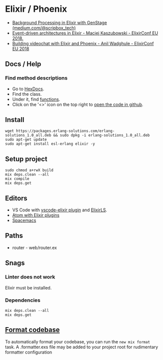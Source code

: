 # Elixir / Phoenix

* [Background Processing in Elixir with GenStage (medium.com/@scripbox_tech)](https://medium.com/@scripbox_tech/background-processing-in-elixir-with-genstage-efb6cb8ca94a)
* [Event-driven architectures in Elixir - Maciej Kaszubowski - ElixirConf EU 2018.](https://www.youtube.com/watch?v=8qDXG7tnl9w)
* [Building videochat with Elixir and Phoenix - Anil Wadghule - ElixirConf EU 2018](https://www.youtube.com/watch?v=-n5IlXBOaBE)

## Docs / Help

### Find method descriptions

* Go to [HexDocs](https://hexdocs.pm/elixir/Kernel.html).
* Find the class.
* Under it, find [functions](https://hexdocs.pm/elixir/IO.html#inspect/2).
* Click on the '<>' icon on the top right to [open the code in github](https://github.com/elixir-lang/elixir/blob/v1.6.5/lib/elixir/lib/io.ex#L295).

## Install

```shell
wget https://packages.erlang-solutions.com/erlang-solutions_1.0_all.deb && sudo dpkg -i erlang-solutions_1.0_all.deb
sudo apt-get update
sudo apt-get install esl-erlang elixir -y
```

## Setup project

```shell
sudo chmod a+rwX build
mix deps.clean --all
mix compile
mix deps.get
```

## Editors

* VS Code with [vscode-elixir plugin](https://marketplace.visualstudio.com/items?itemName=mjmcloug.vscode-elixir)
and [ElixirLS](https://marketplace.visualstudio.com/items?itemName=JakeBecker.elixir-ls).
* [Atom with Elixir plugins](https://github.com/janis-rullis/dev/blob/master/Code-editor/Atom.md)
* [Spacemacs](https://github.com/syl20bnr/spacemacs)

## Paths

* router - web/router.ex

## Snags

### Linter does not work

Elixir must be installed.

### Dependencies

```shell
mix deps.clean --all
mix deps.get
```

## [Format codebase](https://elixir-lang.org/blog/2018/01/17/elixir-v1-6-0-released#code-formatter)

To automatically format your codebase, you can run the `new mix format` task. A .formatter.exs file
may be added to your project root for rudimentary formatter configuration
